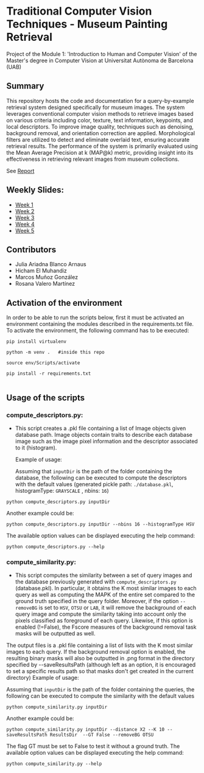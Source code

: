 # Traditional Computer Vision Techniques - Museum Painting Retrieval 
Project of the Module 1: 'Introduction to Human and Computer Vision' of the Master's degree in Computer Vision at Universitat Autònoma de Barcelona (UAB)

## Summary
This repository hosts the code and documentation for a query-by-example retrieval system designed specifically for museum images. The system leverages conventional computer vision methods to retrieve images based on various criteria including color, texture, text information, keypoints, and local descriptors. To improve image quality, techniques such as denoising, background removal, and orientation correction are applied. Morphological filters are utilized to detect and eliminate overlaid text, ensuring accurate retrieval results. The performance of the system is primarily evaluated using the Mean Average Precision at k (MAP@k) metric, providing insight into its effectiveness in retrieving relevant images from museum collections.

See [Report](https://drive.google.com/file/d/1KehBE7seCjttaaJJMekD8qG2T98iA7DJ/view?usp=drive_link)

## Weekly Slides:
- [Week 1](https://docs.google.com/presentation/d/1fK93Q6sRxi8e0b7KvLUawMESzf9BOoVj9ZeOsXoG6y4/edit?usp=sharing)
- [Week 2](https://docs.google.com/presentation/d/11cB84VPgsNNoeIfvGW83xz_N_j840_NGXk48IUHh434/edit?usp=sharing)
- [Week 3](https://docs.google.com/presentation/d/1Wlf__5Gy2G0i28nD2zKjPGsY-QObLRlBKLlWUXic8D8/edit?usp=sharing)
- [Week 4](https://docs.google.com/presentation/d/1ui6RbXL2kv7skn7dz1DNrybpF5IVpJ9XChNonC3I5GI/edit?usp=sharing)
- [Week 5](https://docs.google.com/presentation/d/1alWtXwuB8QduvPyd-_w-MnWFs0u2NOHykGXclJiL3Tk/edit?usp=sharing)

## Contributors
- Julia Ariadna Blanco Arnaus
- Hicham El Muhandiz
- Marcos Muñoz González
- Rosana Valero Martínez

## Activation of the environment
In order to be able to run the scripts below, first it must be activated an environment containing the modules described in the requirements.txt file. To activate the environment, the following command has to be executed:

```
pip install virtualenv

python -m venv .   #inside this repo

source env/Scripts/activate

pip install -r requirements.txt


```

## Usage of the scripts 
### compute_descriptors.py: 
- This script creates a .pkl file containing a list of Image objects given database path. Image objects contain traits to describe each database image such as the image pixel information and the descriptor associated to it (histogram).

  Example of usage:

  Assuming that `inputDir` is the path of the folder containing the database, the following can be executed to compute the descriptors with the default values (generated pickle path: `./database.pkl`, histogramType: `GRAYSCALE` , nbins: `16`)

```
python compute_descriptors.py inputDir 
```

Another example could be: 
```
python compute_descriptors.py inputDir --nbins 16 --histogramType HSV 
```
The available option values can be displayed executing the help command:
```
python compute_descriptors.py --help
```

### compute_similarity.py: 
- This script computes the similarity between a set of query images and the database previously generated with ``compute_descriptors.py`` (database.pkl). In particular, it  obtains the K most similar images to each query as well as computing the MAPK of the entire set compared to the ground truth specified in the query folder. Moreover, if the option `--removeBG` is set to `HSV`, `OTSU` or `LAB`, it will remove the background of each query image and compute the similarity taking into account only the pixels classified as foreground of each query. Likewise, if this option is enabled (!=False), the Fscore measures of the background removal task masks will be outputted as well.

The output files is a .pkl file containing a list of lists with the K most similar images to each query. If the background removal option is enabled, the resulting binary masks will also be outputted in .png format in the directory specified by --saveResultsPath (although left as an option, it is encouraged to set a specific results path so that masks don't get created in the current directory)
  Example of usage:

  Assuming that `inputDir` is the path of the folder containing the queries, the following can be executed to compute the similarity with the default values
```
python compute_similarity.py inputDir 
```

Another example could be: 
```
python compute_similarity.py inputDir --distance X2 --K 10 --saveResultsPath ResultsDir  --GT False --removeBG OTSU
```
The flag GT must be set to False to test it without a ground truth. 
The available option values can be displayed executing the help command:
```
python compute_similarity.py --help
```
